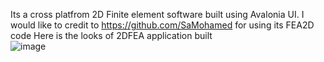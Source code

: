 Its a cross platfrom 2D Finite element software built using Avalonia UI.
I would like to credit to https://github.com/SaMohamed for using its FEA2D code
Here is the looks of 2DFEA application built  
![image](https://github.com/AkhileshAviyaan/APG_FEA2D/assets/149259740/7e44ceda-825c-402c-9ad8-f6a13fd3de9d)
